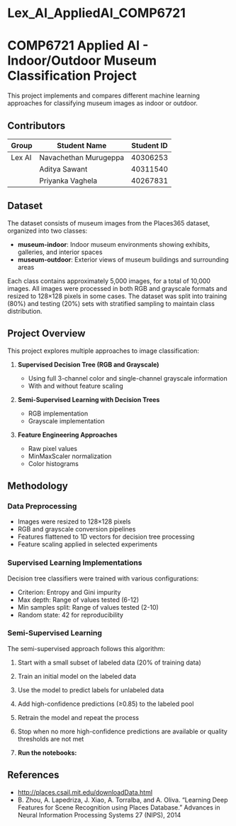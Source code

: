 # Lex_AI_AppliedAI_COMP6721
# COMP6721 Applied AI - Indoor/Outdoor Museum Classification Project

This project implements and compares different machine learning approaches for classifying museum images as indoor or outdoor.

## Contributors
| Group     | Student Name   | Student ID |
|-----------|---------------|------------|
| Lex AI    | Navachethan Murugeppa    | 40306253   |
|           | Aditya Sawant    | 40311540   |
|           | Priyanka Vaghela  | 40267831   |

## Dataset

The dataset consists of museum images from the Places365 dataset, organized into two classes:

- **museum-indoor**: Indoor museum environments showing exhibits, galleries, and interior spaces
- **museum-outdoor**: Exterior views of museum buildings and surrounding areas

Each class contains approximately 5,000 images, for a total of 10,000 images. All images were processed in both RGB and grayscale formats and resized to 128×128 pixels in some cases. The dataset was split into training (80%) and testing (20%) sets with stratified sampling to maintain class distribution.

## Project Overview

This project explores multiple approaches to image classification:

1. **Supervised Decision Tree (RGB and Grayscale)**
   - Using full 3-channel color and single-channel grayscale information
   - With and without feature scaling

2. **Semi-Supervised Learning with Decision Trees**
   - RGB implementation 
   - Grayscale implementation 

3. **Feature Engineering Approaches**
   - Raw pixel values
   - MinMaxScaler normalization
   - Color histograms

## Methodology

### Data Preprocessing
- Images were resized to 128×128 pixels
- RGB and grayscale conversion pipelines
- Features flattened to 1D vectors for decision tree processing
- Feature scaling applied in selected experiments

### Supervised Learning Implementations
Decision tree classifiers were trained with various configurations:
- Criterion: Entropy and Gini impurity
- Max depth: Range of values tested (6-12)
- Min samples split: Range of values tested (2-10)
- Random state: 42 for reproducibility

### Semi-Supervised Learning
The semi-supervised approach follows this algorithm:
1. Start with a small subset of labeled data (20% of training data)
2. Train an initial model on the labeled data
3. Use the model to predict labels for unlabeled data
4. Add high-confidence predictions (≥0.85) to the labeled pool
5. Retrain the model and repeat the process
6. Stop when no more high-confidence predictions are available or quality thresholds are not met




3. **Run the notebooks:**


## References
- http://places.csail.mit.edu/downloadData.html
- B. Zhou, A. Lapedriza, J. Xiao, A. Torralba, and A. Oliva. “Learning Deep Features for Scene Recognition using Places Database.” Advances in Neural Information Processing Systems 27 (NIPS), 2014


